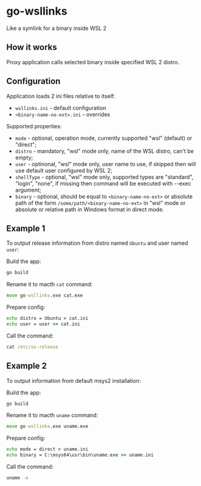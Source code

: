 # go-wsllinks
Like a symlink for a binary inside WSL 2

## How it works

Proxy application calls selected binary inside specified WSL 2 distro.

## Configuration

Application loads 2 ini files relative to itself:

* `wsllinks.ini` - default configuration
* `<binary-name-no-ext>.ini` - overrides

Supported properties:

* `mode` - optional, operation mode, currently supported "wsl" (default) or "direct";
* `distro` - mandatory, "wsl" mode only, name of the WSL distro, can't be empty;
* `user` - optinonal, "wsl" mode only, user name to use, if skipped then will use default user configured by WSL 2;
* `shellType` - optional, "wsl" mode only, supported types are "standard", "login", "none", if missing then command will be executed with --exec
argument;
* `binary` - optional, should be equal to `<binary-name-no-ext>` or absolute path of the form `/some/path/<binary-name-no-ext>` in "wsl" mode
or absolute or relative path in Windows format in direct mode.

## Example 1

To output release information from distro named `Ubuntu` and user named `user`:

Build the app:
```bat
go build
```
Rename it to macth `cat` command:
```bat
move go-wsllinks.exe cat.exe
```
Prepare config:
```bat
echo distro = Ubuntu > cat.ini
echo user = user >> cat.ini
```
Call the command:
```bat
cat /etc/os-release
```

## Example 2

To output information from default msys2 installation:

Build the app:
```bat
go build
```
Rename it to macth `uname` command:
```bat
move go-wsllinks.exe uname.exe
```
Prepare config:
```bat
echo mode = direct > uname.ini
echo binary = C:\msys64\usr\bin\uname.exe >> uname.ini
```
Call the command:
```bat
uname -a
```
